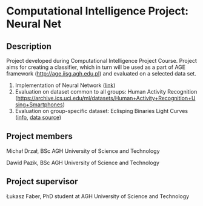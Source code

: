 Computational Intelligence Project: Neural Net
=============================================

Description
-----------
Project developed during Computational Intelligence Project Course. Project aims for creating a classifier, which in turn will be used as a part of AGE framework (http://age.iisg.agh.edu.pl) and evaluated on a selected data set. 

1. Implementation of Neural Network ([link](neural_network.md))
2. Evaluation on dataset common to all groups: Human Activity Recognition (https://archive.ics.uci.edu/ml/datasets/Human+Activity+Recognition+Using+Smartphones)
3. Evaluation on group-specific dataset: Eclisping Binaries Light Curves ([info](dataset.md), [data source](http://www.astrouw.edu.pl/asas/?page=acvs))

Project members
---------------

Michał Drzał, BSc AGH University of Science and Technology

Dawid Pazik, BSc AGH University of Science and Technology


Project supervisor
------------------
Łukasz Faber, PhD student at AGH University of Science and Technology
